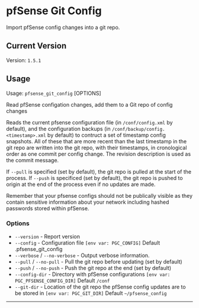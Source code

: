 # pfSense Git Config

Import pfSense config changes into a git repo.

## Current Version

Version: `1.5.1`

## Usage

Usage: `pfsense_git_config` [OPTIONS]

Read pfSense configation changes, add them to a Git repo of config changes

Reads the current pfsense configuration file (in `/conf/config.xml` by
default), and the configuration backups
(in `/conf/backup/config.<timestamp>.xml` by default) to contruct a set of
timestamp config snapshots. All of these that are more recent than the last
timestamp in the git repo are written into the git repo, with their
timestamps, in cronological order as one commit per config change. The
revision description is used as the commit message.

If `--pull` is specified (set by default), the git repo is pulled at the start
of the process. If `--push` is specificed (set by default), the git repo is
pushed to origin at the end of the process even if no updates are made.

Remember that your pfsense configs should not be publically visible as they
contain sensitive information about your network including hashed passwords
stored within pfSense.

### Options

- `--version` - Report version
- `--config` - Configuration file `[env var: PGC_CONFIG]` Default .pfsense_git_config
- `--verbose` / `--no-verbose` - Output verbose information.
- `--pull` / `--no-pull` - Pull the git repo before updating (set by default)
- `--push` / `--no-push` - Push the git repo at the end (set by default)
- `--config-dir` - Directory with pfSense configurations `[env var: PGC_PFSENSE_CONFIG_DIR]` Default `/conf`
- `--git-dir` - Location of the git repo the pfSense config updates are to be stored in `[env var: PGC_GIT_DIR]` Default `~/pfsense_config`

---
